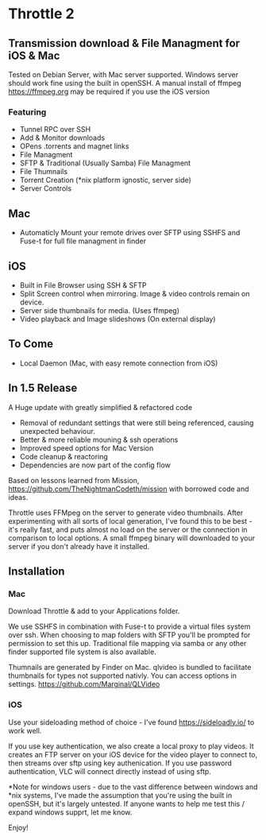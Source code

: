 #  Throttle 2

## Transmission download & File Managment for iOS & Mac

Tested on Debian Server, with Mac server supported.
Windows server should work fine using the built in openSSH. A manual install of ffmpeg https://ffmpeg.org may be required if you use the iOS version

### Featuring
- Tunnel RPC over SSH
- Add & Monitor downloads
- OPens .torrents and magnet links
- File Managment
- SFTP & Traditional (Usually Samba) File Managment
- File Thumnails
- Torrent Creation (\*nix platform ignostic, server side)
- Server Controls


## Mac
- Automaticly Mount your remote drives over SFTP using SSHFS and Fuse-t for full file managment in finder

## iOS
- Built in File Browser using SSH & SFTP
- Split Screen control when mirroring. Image & video controls remain on device.
- Server side thumbnails for media. (Uses ffmpeg)
- Video playback and Image slideshows (On external display)

## To Come
- Local Daemon (Mac, with easy remote connection from iOS)

## In 1.5 Release
A Huge update with greatly simplified & refactored code
- Removal of redundant settings that were still being referenced, causing unexpected behaviour.
- Better & more reliable mouning & ssh operations
- Improved speed options for Mac Version
- Code cleanup & reactoring
- Dependencies are now part of the config flow

Based on lessons learned from Mission, https://github.com/TheNightmanCodeth/mission with borrowed code and ideas.

Throttle uses FFMpeg on the server to generate video thumbnails. After experimenting with all sorts of local generation, I've found this to be best - it's really fast, and puts almost no load on the server or the connection in comparison to local options.
A small ffmpeg binary will downloaded to your server if you don't already have it installed.


## Installation

### Mac

Download Throttle & add to your Applications folder.

We use SSHFS in combination with Fuse-t to provide a virtual files system over ssh. When choosing to map folders with SFTP you'll be prompted for permission to set this up.
Traditional file mapping via samba or any other finder supported file system is also available.

Thumnails are generated by Finder on Mac. qlvideo is bundled to facilitate thumbnails for types not supported nativly. You can access options in settings.
https://github.com/Marginal/QLVideo


### iOS
Use your sideloading method of choice - I've found https://sideloadly.io/ to work well.

If you use key authentication, we also create a local proxy to play videos. It creates an FTP server on your iOS device for the video player to connect to, then streams over sftp using key authenication.
If you use password authentication, VLC will connect directly instead of using sftp.

*Note for windows users - due to the vast difference between windows and \*nix systems, I've made the assumption that you're using the built in openSSH, but it's largely untested. If anyone wants to help me test this / expand windows supprt, let me know.

Enjoy! 
